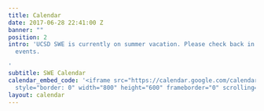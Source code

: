 ```yaml
---
title: Calendar
date: 2017-06-28 22:41:00 Z
banner: ""
position: 2
intro: 'UCSD SWE is currently on summer vacation. Please check back in Fall to find
  events.

'
subtitle: SWE Calendar
calendar_embed_code: '<iframe src="https://calendar.google.com/calendar/embed?src=6nqv9s90pn8lkiv4c0mc6uphcc%40group.calendar.google.com&ctz=America/Los_Angeles"
  style="border: 0" width="800" height="600" frameborder="0" scrolling="no"></iframe>'
layout: calendar
---
```

